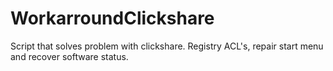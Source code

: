 # WorkarroundClickshare
Script that solves problem with clickshare. Registry ACL's, repair start menu and recover software status.
